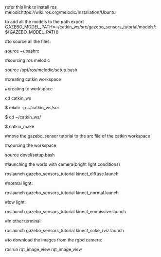 refer this link to install ros melodichttps://wiki.ros.org/melodic/Installation/Ubuntu

to add all the models to the path
export GAZEBO_MODEL_PATH=~/catkin_ws/src/gazebo_sensors_tutorial/models/:${GAZEBO_MODEL_PATH}


#to source all the files:

source ~/.bashrc

#sourcing ros melodic

source /opt/ros/melodic/setup.bash

#creating catkin workspace

#creating to workspace

 cd catkin_ws
 
$ mkdir -p ~/catkin_ws/src

$ cd ~/catkin_ws/

$ catkin_make
 

#move the gazebo_sensor tutorial to the src file of the catkin workspace

#sourcing the workspace

 source devel/setup.bash

#launching the world with camera(bright light conditions)

roslaunch gazebo_sensors_tutorial kinect_diffuse.launch 

#normal light:

roslaunch gazebo_sensors_tutorial kinect_normal.launch 

#low light:

roslaunch gazebo_sensors_tutorial kinect_emmissive.launch 

#in other terminal:

 roslaunch gazebo_sensors_tutorial kinect_coke_rviz.launch

#to download the images from the rgbd camera:

rosrun rqt_image_view rqt_image_view 
    
    

    


 


            
 
